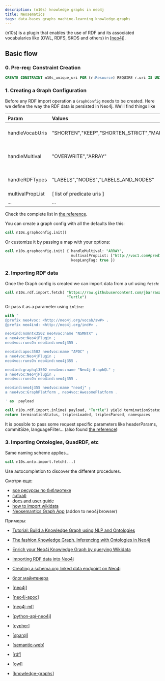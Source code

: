 ```yaml
---
description: (n10s) knowledge graphs in neo4j
title: Neosematics
tags: data-bases graphs machine-learning knowledge-graphs
---
```

(n10s) is a plugin that enables the use of RDF and its associated vocabularies like (OWL, RDFS, SKOS and others) in [[neo4j]].

## Basic flow

### 0. Pre-req: Constraint Creation

```sql
CREATE CONSTRAINT n10s_unique_uri FOR (r:Resource) REQUIRE r.uri IS UNIQUE
```

### 1. Creating a Graph Configuration

Before any RDF import operation a `GraphConfig` needs to be created. Here we define the way the RDF data is persisted in Neo4j. We'll find things like

| Param        | Values           | Desc  |
| :------------- |:-------------|:-----|
| handleVocabUris     | "SHORTEN","KEEP","SHORTEN_STRICT","MAP"|  how namespaces are  handled |
| handleMultival     | "OVERWRITE","ARRAY"      | how multivalued properties are handled |
| handleRDFTypes | "LABELS","NODES","LABELS_AND_NODES"      |  how RDF datatypes are handled |
| multivalPropList | [ list of predicate uris ] |  |
| ...| ...|...|

Check the complete list in [the reference](https://neo4j.com/labs/neosemantics/4.3/reference/).

You can create a graph config with all the defaults like this:

```sql
call n10s.graphconfig.init()
```

Or customize it by passing a map with your options:

```sql
call n10s.graphconfig.init( { handleMultival: "ARRAY",
                              multivalPropList: ["http://voc1.com#pred1", "http://voc1.com#pred2"],
                              keepLangTag: true })
```

### 2. Importing RDF data

Once the Graph config is created we can import data from a url using `fetch`:

```sql
call n10s.rdf.import.fetch( "https://raw.githubusercontent.com/jbarrasa/neosemantics/3.5/docs/rdf/nsmntx.ttl",
                            "Turtle")
```

Or pass it as a parameter using `inline`:

```sql
with '
@prefix neo4voc: <http://neo4j.org/vocab/sw#> .
@prefix neo4ind: <http://neo4j.org/ind#> .

neo4ind:nsmntx3502 neo4voc:name "NSMNTX" ;
a neo4voc:Neo4jPlugin ;
neo4voc:runsOn neo4ind:neo4j355 .

neo4ind:apoc3502 neo4voc:name "APOC" ;
a neo4voc:Neo4jPlugin ;
neo4voc:runsOn neo4ind:neo4j355 .

neo4ind:graphql3502 neo4voc:name "Neo4j-GraphQL" ;
a neo4voc:Neo4jPlugin ;
neo4voc:runsOn neo4ind:neo4j355 .

neo4ind:neo4j355 neo4voc:name "neo4j" ;
a neo4voc:GraphPlatform , neo4voc:AwesomePlatform .

' as  payload

call n10s.rdf.import.inline( payload, "Turtle") yield terminationStatus, triplesLoaded, triplesParsed, namespaces
return terminationStatus, triplesLoaded, triplesParsed, namespaces
```

It is possible to pass some request specific parameters like headerParams, commitSize, languageFilter...
(also found [the reference](https://neo4j.com/labs/neosemantics/4.3/reference/))

### 3. Importing Ontologies, QuadRDF, etc

Same naming scheme applies...

```sql
call n10s.onto.import.fetch(...)
```

Use autocompletion to discover the different procedures.

Смотри еще:

- [все ресурсы по библиотеке](https://neo4j.com/labs/neosemantics/)
- [гитхаб](https://github.com/neo4j-labs/neosemantics)
- [docs and user guide](https://neo4j.com/labs/neosemantics/4.3/)
- [how to import wikidata](https://neo4j.com/labs/neosemantics/how-to-guide/)
- [Neosemantics Graph App](https://neo4j.com/labs/neosemantics/graph-app/) (addon to neo4j browser)

Примеры:

- [Tutorial: Build a Knowledge Graph using NLP and Ontologies](https://neo4j.com/developer/graph-data-science/build-knowledge-graph-nlp-ontologies/)
- [The fashion Knowledge Graph. Inferencing with Ontologies in Neo4j](https://jbarrasa.com/2019/11/25/quickgraph9-the-fashion-knowledge-graph-inferencing-with-ontologies-in-neo4j/)
- [Enrich your Neo4j Knowledge Graph by querying Wikidata](https://jbarrasa.com/2019/12/05/quickgraph10-enrich-your-neo4j-knowledge-graph-by-querying-wikidata/)
- [Importing RDF data into Neo4j](https://jbarrasa.com/2016/06/07/importing-rdf-data-into-neo4j/)
- [Creating a schema.org linked data endpoint on Neo4j](https://jbarrasa.com/2018/10/18/quickgraph7-creating-a-schema-org-linked-data-endpoint-on-neo4j-in/)
- [блог майнтенера](https://jbarrasa.com/)

- [[neo4j]]
- [[neo4j-apoc]]
- [[neo4j-ml]]
- [[python-api-neo4j]]
- [[cypher]]
- [[sparql]]
- [[semantic-web]]
- [[rdf]]
- [[owl]]
- [[knowledge-graphs]]

[//begin]: # "Autogenerated link references for markdown compatibility"
[neo4j]: neo4j "Neo4j graph data base"
[neo4j-apoc]: neo4j-apoc "Neo4j APOC библиотека"
[neo4j-ml]: neo4j-ml "Machine learning in Neo4j"
[python-api-neo4j]: python-api-neo4j "Python api for neo4j"
[cypher]: cypher "Cypher query language"
[sparql]: sparql "SPARQL"
[semantic-web]: semantic-web "Semantic web"
[rdf]: rdf "RDF"
[owl]: owl "OWL ontology"
[knowledge-graphs]: ..%2Flists%2Fknowledge-graphs "Knowledge graphs"
[//end]: # "Autogenerated link references"
[//begin]: # "Autogenerated link references for markdown compatibility"
[neo4j]: neo4j "Neo4j graph data base"
[neo4j]: neo4j "Neo4j graph data base"
[neo4j-apoc]: neo4j-apoc "Neo4j APOC библиотека"
[neo4j-ml]: neo4j-ml "Machine learning in Neo4j"
[python-api-neo4j]: python-api-neo4j "Python api for neo4j"
[cypher]: cypher "Cypher query language"
[sparql]: sparql "SPARQL"
[semantic-web]: semantic-web "Semantic web"
[rdf]: rdf "RDF"
[owl]: owl "OWL ontology"
[knowledge-graphs]: ../lists/knowledge-graphs "Knowledge graphs"
[//end]: # "Autogenerated link references"